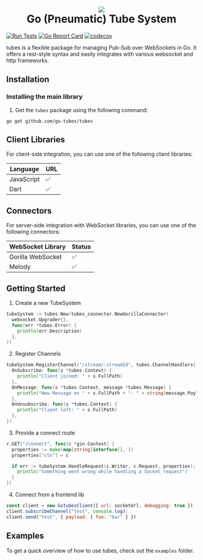 <h1 align="center">
  <img src="https://raw.githubusercontent.com/mono424/tubes/images/logo.png"><br>
  Go (Pneumatic) Tube System
</h1>


[![Run Tests](https://github.com/mono424/tube/actions/workflows/run-tests.yml/badge.svg?branch=main)](https://github.com/mono424/tube/actions/workflows/run-tests.yml)
[![Go Report Card](https://goreportcard.com/badge/github.com/mono424/tube)](https://goreportcard.com/report/github.com/mono424/tube)
[![codecov](https://codecov.io/gh/mono424/tubes/branch/main/graph/badge.svg?token=9VA6CYDXAZ)](https://codecov.io/gh/mono424/tubes)

tubes is a flexible package for managing Pub-Sub over WebSockets in Go. It offers a rest-style syntax and easily integrates with various websocket and http frameworks.

## Installation

### Installing the main library

1. Get the `tubes` package using the following command:

```shell
go get github.com/go-tubes/tubes
```

## Client Libraries

For client-side integration, you can use one of the following client libraries:

| Language | URL |
| -------- | --- |
| JavaScript | ✅ |
| Dart | ✅ |

## Connectors

For server-side integration with WebSocket libraries, you can use one of the following connectors:

| WebSocket Library | Status |
| ----------------- |--------|
| Gorilla WebSocket | ✅      |
| Melody | ✅      |

## Getting Started

1. Create a new TubeSystem

```go
tubeSystem := tubes.New(tubes_connector.NewGorillaConnector(
  websocket.Upgrader{},
  func(err *tubes.Error) {
    println(err.Description)
  },
))
```

2. Register Channels

```go
tubeSystem.RegisterChannel("/stream/:streamId", tubes.ChannelHandlers{
  OnSubscribe: func(s *tubes.Context) {
    println("Client joined: " + s.FullPath)
  },
  OnMessage: func(s *tubes.Context, message *tubes.Message) {
    println("New Message on " + s.FullPath + ": " + string(message.Payload))
  },
  OnUnsubscribe: func(s *tubes.Context) {
    println("Client left: " + s.FullPath)
  },
})
```

3. Provide a connect route

```go
r.GET("/connect", func(c *gin.Context) {
  properties := make(map[string]interface{}, 1)
  properties["ctx"] = c

  if err := tubeSystem.HandleRequest(c.Writer, c.Request, properties); err != nil {
    println("Something went wrong while handling a Socket request")
  }
})
```

4. Connect from a frontend lib
```javascript
const client = new GotubesClient({ url: socketUrl, debugging: true })
client.subscribeChannel("test", console.log);
client.send("test", { payload: { foo: "bar" } })
```

## Examples

To get a quick overview of how to use tubes, check out the `examples` folder.

